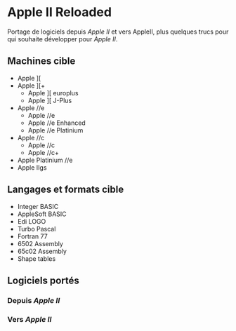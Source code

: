 # Apple II Reloaded

Portage de logiciels depuis *Apple II* et vers AppleII, plus quelques trucs pour qui souhaite développer pour *Apple II*.

## Machines cible

- Apple ][
- Apple ][+
  - Apple ][ europlus
  - Apple ][ J-Plus
- Apple //e
  - Apple //e
  - Apple //e Enhanced
  - Apple //e Platinium
- Apple //c
  - Apple //c
  - Apple //c+
- Apple Platinium //e
- Apple IIgs

## Langages et formats cible

- Integer BASIC
- AppleSoft BASIC
- Edi LOGO
- Turbo Pascal
- Fortran 77
- 6502 Assembly
- 65c02 Assembly
- Shape tables

## Logiciels portés

### Depuis *Apple II*

### Vers *Apple II*
